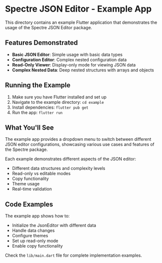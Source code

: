 # Spectre JSON Editor - Example App

This directory contains an example Flutter application that demonstrates the usage of the Spectre JSON Editor package.

## Features Demonstrated

- **Basic JSON Editor**: Simple usage with basic data types
- **Configuration Editor**: Complex nested configuration data
- **Read-Only Viewer**: Display-only mode for viewing JSON data
- **Complex Nested Data**: Deep nested structures with arrays and objects

## Running the Example

1. Make sure you have Flutter installed and set up
2. Navigate to the example directory: `cd example`
3. Install dependencies: `flutter pub get`
4. Run the app: `flutter run`

## What You'll See

The example app provides a dropdown menu to switch between different JSON editor configurations, showcasing various use cases and features of the Spectre package.

Each example demonstrates different aspects of the JSON editor:
- Different data structures and complexity levels
- Read-only vs editable modes
- Copy functionality
- Theme usage
- Real-time validation

## Code Examples

The example app shows how to:
- Initialize the JsonEditor with different data
- Handle data changes
- Configure themes
- Set up read-only mode
- Enable copy functionality

Check the `lib/main.dart` file for complete implementation examples.

